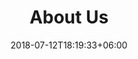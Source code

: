 ---
title: "About Us"
date: 2018-07-12T18:19:33+06:00
heading : 
description : 
expertise_title: 
expertise_sectors: []
---